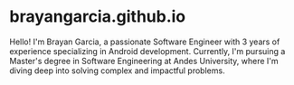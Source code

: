 # brayangarcia.github.io
Hello! I'm Brayan Garcia, a passionate Software Engineer with 3 years of experience specializing in Android development. Currently, I'm pursuing a Master's degree in Software Engineering at Andes University, where I'm diving deep into solving complex and impactful problems.
